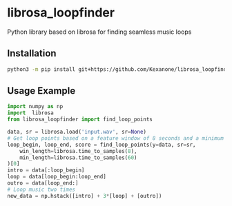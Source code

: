 # librosa_loopfinder
Python library based on librosa for finding seamless music loops

## Installation
```sh
python3 -m pip install git+https://github.com/Kexanone/librosa_loopfinder.git
```

## Usage Example
```py
import numpy as np
import  librosa
from librosa_loopfinder import find_loop_points

data, sr = librosa.load('input.wav', sr=None)
# Get loop points based on a feature window of 8 seconds and a minimum loop duration of 60 seconds
loop_begin, loop_end, score = find_loop_points(y=data, sr=sr,
    win_length=librosa.time_to_samples(8),
    min_length=librosa.time_to_samples(60)
)[0]
intro = data[:loop_begin]
loop = data[loop_begin:loop_end]
outro = data[loop_end:]
# Loop music two times
new_data = np.hstack([intro] + 3*[loop] + [outro])
```
